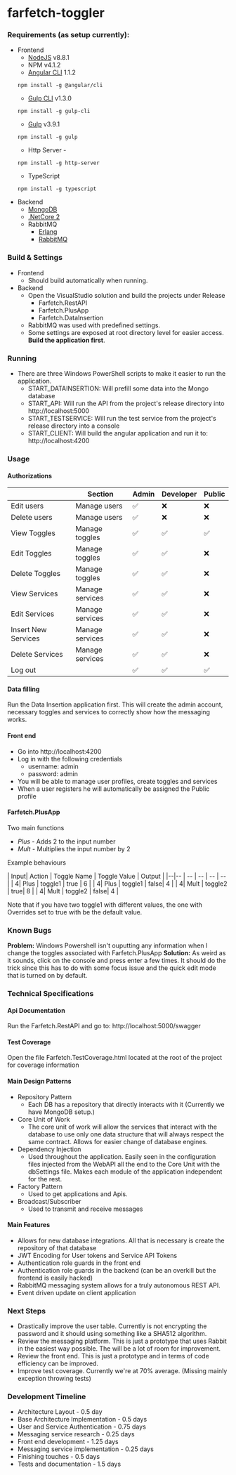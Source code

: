 
# farfetch-toggler



### Requirements (as setup currently):
- Frontend
	- [NodeJS](https://nodejs.org/en/download/) v8.8.1 
	- NPM v4.1.2
	 - [Angular CLI](https://github.com/angular/angular-cli) 1.1.2
    ```
    npm install -g @angular/cli
    ```
    - [Gulp CLI](https://gulpjs.com/) v1.3.0
    ```
    npm install -g gulp-cli
    ```
    - [Gulp](https://gulpjs.com/) v3.9.1
    ```
    npm install -g gulp
    ```
    - Http Server -
    ```
    npm install -g http-server
    ```
    - TypeScript
    ```
    npm install -g typescript
    ```
- Backend
	- [MongoDB](https://docs.mongodb.com/manual/tutorial/install-mongodb-on-windows/)
	- [.NetCore 2](https://www.microsoft.com/net/download/windows)
	- RabbitMQ 
	  - [Erlang](http://www.erlang.org/downloads)
	  - [RabbitMQ](http://www.rabbitmq.com/install-windows.html)

### Build & Settings
- Frontend
	- Should build automatically when running.
- Backend
	- Open the VisualStudio solution and build the projects under Release
		- Farfetch.RestAPI
		- Farfetch.PlusApp
		- Farfetch.DataInsertion
	- RabbitMQ was used with predefined settings.
	- Some settings are exposed at root directory level for easier access. **Build the application first**.

### Running
- There are three Windows PowerShell scripts to make it easier to run the application.
	- START_DATAINSERTION: Will prefill some data into the Mongo database
	- START_API: Will run the API from the project's release directory into http://localhost:5000
	- START_TESTSERVICE: Will run the test service from the project's release directory into a console
	- START_CLIENT: Will build the angular application and run it to: http://localhost:4200

### Usage
#### Authorizations
|  | Section | Admin | Developer | Public |
|--|--|-------|-----------|--------|
| Edit users |Manage users|:white_check_mark:  | :x: | :x:
| Delete users |Manage users|:white_check_mark:  | :x: | :x:
| View Toggles |Manage toggles|:white_check_mark:|:white_check_mark:|:white_check_mark:
| Edit Toggles |Manage toggles|:white_check_mark: | :white_check_mark: | :x:
| Delete Toggles |Manage toggles|:white_check_mark: | :white_check_mark: | :x: 
| View Services |Manage services|:white_check_mark: | :white_check_mark: | :x: 
| Edit Services |Manage services|:white_check_mark: | :white_check_mark: | :x: 
| Insert New Services |Manage services|:white_check_mark: | :white_check_mark: | :x: 
| Delete Services |Manage services|:white_check_mark: | :white_check_mark: | :x: 
| Log out ||:white_check_mark:|:white_check_mark:|:white_check_mark:


#### Data filling
Run the Data Insertion application first. This will create the admin account, necessary toggles and services to correctly show how the messaging works.

#### Front end 
* Go into http://localhost:4200
* Log in with the following credentials
	* username: admin
	* password: admin
* You will  be able to manage user profiles, create toggles and services
* When a user registers he will automatically be assigned the Public profile

#### Farfetch.PlusApp
Two main functions
* *Plus* - Adds 2 to the input number
* *Mult* - Multiplies the input number by 2

Example behaviours

| Input| Action | Toggle Name | Toggle Value | Output |
|--|-- | -- | -- | -- | -- |
|  4| Plus | toggle1 | true |  6 |
|  4| Plus | toggle1 | false|  4 |
|  4| Mult | toggle2 | true|  8 |
|  4| Mult | toggle2 | false|  4 |

Note that if you have two toggle1 with different values, the one with Overrides set to true with be the default value.

### Known Bugs
**Problem:** Windows Powershell isn't ouputting any information when I change the toggles associated with Farfetch.PlusApp
**Solution:** As weird as it sounds, click on the console and press enter a few times. It should do the trick since this has to do with some focus issue and the quick edit mode that is turned on by default.

### Technical Specifications
#### Api Documentation
Run the Farfetch.RestAPI and go to: 
http://localhost:5000/swagger

#### Test Coverage
Open the file Farfetch.TestCoverage.html located at the root of the project for coverage information

#### Main Design Patterns 
* Repository Pattern
	* Each DB has a repository that directly interacts with it (Currently we have MongoDB setup.)
* Core Unit of Work
	* The core unit of work will allow the services that interact with the database to use only one data structure that will always respect the same contract. Allows for easier change of database engines.
* Dependency Injection
	* Used throughout the application. Easily seen in the configuration files injected from the WebAPI all the end to the Core Unit with the dbSettings file. Makes each module of the application independent for the rest.
* Factory Pattern
	* Used to get applications and Apis. 
* Broadcast/Subscriber 
	* Used to transmit and receive messages
#### Main Features
* Allows for new database integrations. All that is necessary is create the repository of that database
* JWT Encoding for User tokens and Service API Tokens
* Authentication role guards in the front end
* Authentication role guards in the backend (can be an overkill but the frontend is easily hacked)
* RabbitMQ messaging system allows for a truly autonomous REST API. 
* Event driven update on client application

### Next Steps
* Drastically improve the user table. Currently is not encrypting the password and it should using something like a SHA512 algorithm. 
* Review the messaging platform. This is just a prototype that uses Rabbit in the easiest way possible. The will be a lot of room for improvement.
* Review the front end. This is just a prototype and in terms of code efficiency can be improved.
* Improve test coverage. Currently we're at 70% average. (Missing mainly exception throwing tests)

### Development Timeline
* Architecture Layout - 0.5 day
* Base Architecture Implementation - 0.5 days
* User and Service Authentication - 0.75 days
* Messaging service research - 0.25 days
* Front end development - 1.25 days
* Messaging service implementation - 0.25 days
* Finishing touches - 0.5 days
* Tests and documentation - 1.5 days




